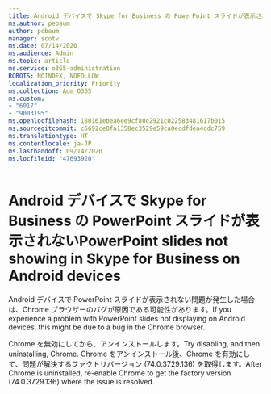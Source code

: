 ```yaml
---
title: Android デバイスで Skype for Business の PowerPoint スライドが表示されない
ms.author: pebaum
author: pebaum
manager: scotv
ms.date: 07/14/2020
ms.audience: Admin
ms.topic: article
ms.service: o365-administration
ROBOTS: NOINDEX, NOFOLLOW
localization_priority: Priority
ms.collection: Adm_O365
ms.custom:
- "6017"
- "9003195"
ms.openlocfilehash: 180161ebea6ee9cf80c2921c022583481617b015
ms.sourcegitcommit: c6692ce0fa1358ec3529e59ca0ecdfdea4cdc759
ms.translationtype: HT
ms.contentlocale: ja-JP
ms.lasthandoff: 09/14/2020
ms.locfileid: "47693920"
---
```

# <a name="powerpoint-slides-not-showing-in-skype-for-business-on-android-devices"></a><span data-ttu-id="a33ed-102">Android デバイスで Skype for Business の PowerPoint スライドが表示されない</span><span class="sxs-lookup"><span data-stu-id="a33ed-102">PowerPoint slides not showing in Skype for Business on Android devices</span></span>

<span data-ttu-id="a33ed-103">Android デバイスで PowerPoint スライドが表示されない問題が発生した場合は、Chrome ブラウザーのバグが原因である可能性があります。</span><span class="sxs-lookup"><span data-stu-id="a33ed-103">If you experience a problem with PowerPoint slides not displaying on Android devices, this might be due to a bug in the Chrome browser.</span></span>

<span data-ttu-id="a33ed-104">Chrome を無効にしてから、アンインストールします。</span><span class="sxs-lookup"><span data-stu-id="a33ed-104">Try disabling, and then uninstalling, Chrome.</span></span> <span data-ttu-id="a33ed-105">Chrome をアンインストール後、Chrome を有効にして、問題が解決するファクトリバージョン (74.0.3729.136) を取得します。</span><span class="sxs-lookup"><span data-stu-id="a33ed-105">After Chrome is uninstalled, re-enable Chrome to get the factory version (74.0.3729.136) where the issue is resolved.</span></span>